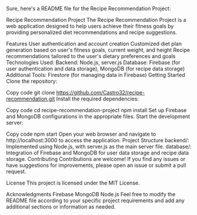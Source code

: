 Sure, here's a README file for the Recipe Recommendation Project:

Recipe Recommendation Project
The Recipe Recommendation Project is a web application designed to help users achieve their fitness goals by providing personalized diet recommendations and recipe suggestions.

Features
User authentication and account creation
Customized diet plan generation based on user's fitness goals, current weight, and height
Recipe recommendations tailored to the user's dietary preferences and goals
Technologies Used:
Backend: Node.js, server.js
Database: Firebase (for user authentication and data storage), MongoDB (for recipe data storage)
Additional Tools: Firestore (for managing data in Firebase)
Getting Started
Clone the repository:

Copy code
git clone https://github.com/Castro32/recipe-recommendation.git
Install the required dependencies:

Copy code
cd recipe-recommendation-project
npm install
Set up Firebase and MongoDB configurations in the appropriate files.
Start the development server:

Copy code
npm start
Open your web browser and navigate to http://localhost:3000 to access the application.
Project Structure
backend/: Implemented using Node.js, with server.js as the main server file.
database/: Integration of Firebase and MongoDB for user data storage and recipe data storage.
Contributing
Contributions are welcome! If you find any issues or have suggestions for improvements, please open an issue or submit a pull request.

License
This project is licensed under the MIT License.

Acknowledgments
Firebase
MongoDB
Node.js
Feel free to modify the README file according to your specific project requirements and add any additional sections or information as needed.